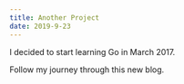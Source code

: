 ```yaml
---
title: Another Project
date: 2019-9-23
---
```


I decided to start learning Go in March 2017.

Follow my journey through this new blog.
